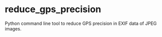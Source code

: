 # reduce_gps_precision
Python command line tool to reduce GPS precision in EXIF data of JPEG images.
